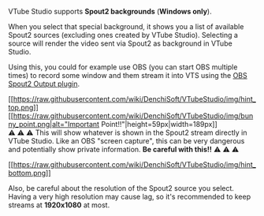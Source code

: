 VTube Studio supports **Spout2 backgrounds** (**Windows only**).

When you select that special background, it shows you a list of available Spout2 sources (excluding ones created by VTube Studio). Selecting a source will render the video sent via Spout2 as background in VTube Studio.

Using this, you could for example use OBS (you can start OBS multiple times) to record some window and them stream it into VTS using the [OBS Spout2 Output plugin](https://github.com/Off-World-Live/obs-spout2-plugin).

[[https://raw.githubusercontent.com/wiki/DenchiSoft/VTubeStudio/img/hint_top.png]]
[[https://raw.githubusercontent.com/wiki/DenchiSoft/VTubeStudio/img/bunny_point.png|alt="Important Point!!"|height=59px|width=189px]]<br/>
⚠️ ⚠️ ⚠️  This will show whatever is shown in the Spout2 stream directly in VTube Studio. Like an OBS "screen capture", this can be very dangerous and potentially show private information. **Be careful with this!!** ⚠️ ⚠️ ⚠️ 

[[https://raw.githubusercontent.com/wiki/DenchiSoft/VTubeStudio/img/hint_bottom.png]]

Also, be careful about the resolution of the Spout2 source you select. Having a very high resolution may cause lag, so it's recommended to keep streams at **1920x1080** at most.